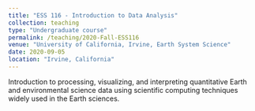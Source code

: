 ```yaml
---
title: "ESS 116 - Introduction to Data Analysis"
collection: teaching
type: "Undergraduate course"
permalink: /teaching/2020-Fall-ESS116
venue: "University of California, Irvine, Earth System Science"
date: 2020-09-05
location: "Irvine, California"
---
```


Introduction to processing, visualizing, and interpreting quantitative Earth and environmental science data using scientific computing techniques widely used in the Earth sciences.
